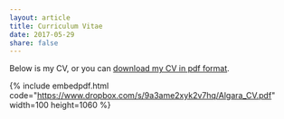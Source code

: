 ```yaml
---
layout: article
title: Curriculum Vitae
date: 2017-05-29
share: false
---
```


Below is my CV, or you can [download my CV in pdf format]("https://www.dropbox.com/s/9a3ame2xyk2v7hq/Algara_CV.pdf").

{% include embedpdf.html code="https://www.dropbox.com/s/9a3ame2xyk2v7hq/Algara_CV.pdf" width=100 height=1060 %}